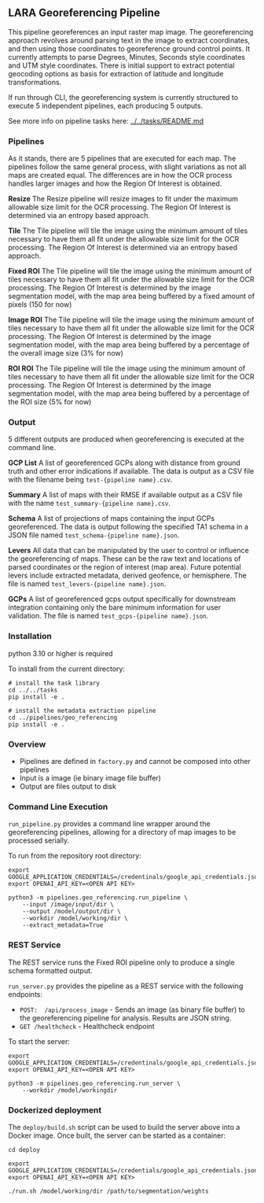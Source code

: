 
## LARA Georeferencing Pipeline


This pipeline georeferences an input raster map image. The georeferencing approach revolves around parsing text in the image to extract coordinates, and then using those coordinates to georeference ground control points. It currently attempts to parse Degrees, Minutes, Seconds style coordinates and UTM style coordinates. There is initial support to extract potential geocoding options as basis for extraction of latitude and longitude transformations.

If run through CLI, the georeferencing system is currently structured to execute 5 independent pipelines, each producing 5 outputs.

See more info on pipeline tasks here: [../../tasks/README.md](../../tasks/README.md)

### Pipelines
As it stands, there are 5 pipelines that are executed for each map. The pipelines follow the same general process, with slight variations as not all maps are created equal. The differences are in how the OCR process handles larger images and how the Region Of Interest is obtained.

**Resize**
The Resize pipeline will resize images to fit under the maximum allowable size limit for the OCR processing. The Region Of Interest is determined via an entropy based approach.

**Tile**
The Tile pipeline will tile the image using the minimum amount of tiles necessary to have them all fit under the allowable size limit for the OCR processing. The Region Of Interest is determined via an entropy based approach.

**Fixed ROI**
The Tile pipeline will tile the image using the minimum amount of tiles necessary to have them all fit under the allowable size limit for the OCR processing. The Region Of Interest is determined by the image segmentation model, with the map area being buffered by a fixed amount of pixels (150 for now)

**Image ROI**
The Tile pipeline will tile the image using the minimum amount of tiles necessary to have them all fit under the allowable size limit for the OCR processing. The Region Of Interest is determined by the image segmentation model, with the map area being buffered by a percentage of the overall image size (3% for now)

**ROI ROI**
The Tile pipeline will tile the image using the minimum amount of tiles necessary to have them all fit under the allowable size limit for the OCR processing. The Region Of Interest is determined by the image segmentation model, with the map area being buffered by a percentage of the ROI size (5% for now)

### Output

5 different outputs are produced when georeferencing is executed at the command line.

**GCP  List**
A list of georeferenced GCPs along with distance from ground truth and other error indications if available. The data is output as a CSV file with the filename being `test-{pipeline name}.csv`.

**Summary**
A list of maps with their RMSE if available output as a CSV file with the name `test_summary-{pipeline name}.csv`.

**Schema**
A list of projections of maps containing the input GCPs georeferenced. The data is output following the specified TA1 schema in a JSON file named `test_schema-{pipeline name}.json`.

**Levers**
All data that can be manipulated by the user to control or influence the georeferencing of maps. These can be the raw text and locations of parsed coordinates or the region of interest (map area). Future potential levers include extracted metadata, derived geofence, or hemisphere. The file is named `test_levers-{pipeline name}.json`.

**GCPs**
A list of georeferenced gcps output specifically for downstream integration containing only the bare minimum information for user validation. The file is named `test_gcps-{pipeline name}.json`.

### Installation

python 3.10 or higher is required

To install from the current directory:
```
# install the task library
cd ../../tasks
pip install -e .

# install the metadata extraction pipeline
cd ../pipelines/geo_referencing
pip install -e .
```

### Overview ###

* Pipelines are defined in `factory.py` and cannot be composed into other pipelines
* Input is a image (ie binary image file buffer)
* Output are files output to disk

### Command Line Execution ###
`run_pipeline.py` provides a command line wrapper around the georeferencing pipelines, allowing for a directory of map images to be processed serially.

To run from the repository root directory:
```
export GOOGLE_APPLICATION_CREDENTIALS=/credentinals/google_api_credentials.json
export OPENAI_API_KEY=<OPEN API KEY>

python3 -m pipelines.geo_referencing.run_pipeline \
    --input /image/input/dir \
    --output /model/output/dir \
    --workdir /model/working/dir \
    --extract_metadata=True
```

### REST Service ###
The REST service runs the Fixed ROI pipeline only to produce a single schema formatted output.

`run_server.py` provides the pipeline as a REST service with the following endpoints:
* ```POST:  /api/process_image``` - Sends an image (as binary file buffer) to the georeferencing pipeline for analysis. Results are JSON string.
* ```GET /healthcheck``` - Healthcheck endpoint

To start the server:
```
export GOOGLE_APPLICATION_CREDENTIALS=/credentinals/google_api_credentials.json
export OPENAI_API_KEY=<OPEN API KEY>

python3 -m pipelines.geo_referencing.run_server \
    --workdir /model/workingdir
```

### Dockerized deployment
The `deploy/build.sh` script can be used to build the server above into a Docker image.  Once built, the server can be started as a container:

```
cd deploy

export GOOGLE_APPLICATION_CREDENTIALS=/credentials/google_api_credentials.json
export OPENAI_API_KEY=<OPEN API KEY>

./run.sh /model/working/dir /path/to/segmentation/weights
```


